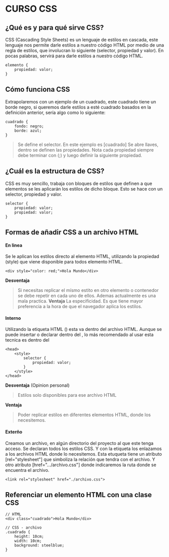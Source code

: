# CURSO CSS

## ¿Qué es y para qué sirve CSS?
CSS (Cascading Style Sheets) es un lenguaje de estilos en cascada, este lenguaje nos permite darle estilos a nuestro código HTML por medio de una regla de estilos, que involucran lo siguiente (selector, propiedad y valor). En pocas palabras, servirá para darle estilos a nuestro código HTML.

````
elemento {
    propiedad: valor;
}
````

## Cómo funciona CSS
Extrapolaremos con un ejemplo de un cuadrado, este cuadrado tiene un borde negro, si queremos darle estilos a esté cuadrado basados en la definición anterior, sería algo como lo siguiente:

````
cuadrado {
    fondo: negro;
    borde: azul;
}
````
> Se define el selector. En este ejemplo es [cuadrado]
> Se abre llaves, dentro se definen las propiedades.
> Nota cada propiedad siempre debe terminar con (;) y luego definir la siguiente propiedad.

## ¿Cuál es la estructura de CSS?
CSS es muy sencillo, trabaja con bloques de estilos que definen a que elementos se les aplicarán los estilos de dicho bloque. Esto se hace con un selector, propiedad y valor.

````
selector {
    propiedad: valor;
    propiedad: valor;
}
````

## Formas de añadir CSS a un archivo HTML

#### En linea
Se le aplican los estilos directo al elemento HTML, utilizando la propiedad (style) que viene disponible para todos elemento HTML.
````
<div style="color: red;">Hola Mundo</div>
````
**Desventaja**
> Si necesitas replicar el mísmo estito en otro elemento o contenedor se debe repetir en cada uno de ellos. Ademas actualmente es una mala practica.
**Ventaja**
> La especificidad. Es que tiene mayor preferencia a la hora de que el navegador aplica los estilos.

#### Interno
Utilizando la etiqueta HTML (<style></style>) esta va dentro del archivo HTML. Aunque se puede insertar o declarar dentro del <body>, lo más recomendado al usar esta tecnica es dentro del <head>

`````
<head>
    <style>
        selector {
            propiedad: valor;
        }
    </style>
</head>
`````
**Desventaja** (Opinion personal)
> Estilos solo disponibles para ese archivo HTML

**Ventaja**
> Poder replicar estilos en diferentes elementos HTML, donde los necesitemos.

#### Exterño
Creamos un archivo, en algún directorio del proyecto al que este tenga acceso. Se declaran todos los estilos CSS. Y con la etiqueta <link> los enlazamos a los archivos HTML donde lo necesitemos. Esta etuqueta tiene un atributo [rel="stylesheet"] que simboliza la relación que tendra con el archivo. Y otro atributo [href=".../archivo.css"] donde indicaremos la ruta donde se encuentra el archivo.

````
<link rel="stylesheet" href="./archivo.css">
````

## Referenciar un elemento HTML con una clase CSS

````
// HTML
<div class="cuadrado">Hola Mundo</div>

// CSS - archivo
.cuadrado {
    height: 10cm;
    width: 10cm;
    background: steelblue;
}

````
